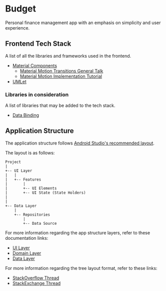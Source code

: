 # Budget
Personal finance management app with an emphasis on simplicity and user experience.

## Frontend Tech Stack
A list of all the libraries and frameworks used in the frontend.

- [Material Components](https://developer.android.com/develop/ui/views/theming/look-and-feel)
    - [Material Motion Transitions General Talk](https://www.youtube.com/watch?v=iuvmnxTRgRM)
    - [Material Motion Implementation Tutorial](https://www.youtube.com/watch?v=RzdWILMmAZs)
- [UMLet](https://marketplace.visualstudio.com/items?itemName=TheUMLetTeam.umlet)

### Libraries in consideration
A list of libraries that may be added to the tech stack.

- [Data Binding](https://developer.android.com/topic/libraries/data-binding)

## Application Structure
The application structure follows [Android Studio's recommended layout](https://developer.android.com/topic/architecture).

The layout is as follows:
```
Project
|
+-- UI Layer
|   |
|   +-- Features
|       |
|       +-- UI Elements
|       +-- UI State (State Holders)
|
|
+-- Data Layer
    |
    +-- Repositories
        |
        +-- Data Source
```

For more information regarding the app structure layers, refer to these documentation links:
- [UI Layer](https://developer.android.com/topic/architecture/ui-layer)
- [Domain Layer](https://developer.android.com/topic/architecture/domain-layer)
- [Data Layer](https://developer.android.com/topic/architecture/data-layer)

For more information regarding the tree layout format, refer to these links:
- [StackOverflow Thread](https://stackoverflow.com/questions/19699059/print-directory-file-structure-with-icons-for-representation-in-markdown)
- [StackExchange Thread](https://meta.stackexchange.com/questions/147467/is-there-a-good-way-to-represent-file-structure-in-a-question-answer)
